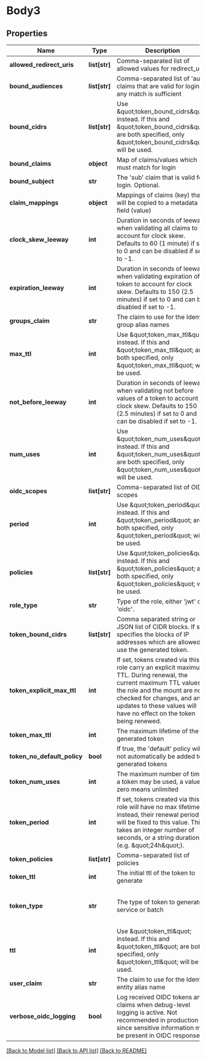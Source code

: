 # Body3

## Properties
Name | Type | Description | Notes
------------ | ------------- | ------------- | -------------
**allowed_redirect_uris** | **list[str]** | Comma-separated list of allowed values for redirect_uri | [optional] 
**bound_audiences** | **list[str]** | Comma-separated list of &#x27;aud&#x27; claims that are valid for login; any match is sufficient | [optional] 
**bound_cidrs** | **list[str]** | Use \&quot;token_bound_cidrs\&quot; instead. If this and \&quot;token_bound_cidrs\&quot; are both specified, only \&quot;token_bound_cidrs\&quot; will be used. | [optional] 
**bound_claims** | **object** | Map of claims/values which must match for login | [optional] 
**bound_subject** | **str** | The &#x27;sub&#x27; claim that is valid for login. Optional. | [optional] 
**claim_mappings** | **object** | Mappings of claims (key) that will be copied to a metadata field (value) | [optional] 
**clock_skew_leeway** | **int** | Duration in seconds of leeway when validating all claims to account for clock skew. Defaults to 60 (1 minute) if set to 0 and can be disabled if set to -1. | [optional] 
**expiration_leeway** | **int** | Duration in seconds of leeway when validating expiration of a token to account for clock skew. Defaults to 150 (2.5 minutes) if set to 0 and can be disabled if set to -1. | [optional] [default to 150]
**groups_claim** | **str** | The claim to use for the Identity group alias names | [optional] 
**max_ttl** | **int** | Use \&quot;token_max_ttl\&quot; instead. If this and \&quot;token_max_ttl\&quot; are both specified, only \&quot;token_max_ttl\&quot; will be used. | [optional] 
**not_before_leeway** | **int** | Duration in seconds of leeway when validating not before values of a token to account for clock skew. Defaults to 150 (2.5 minutes) if set to 0 and can be disabled if set to -1. | [optional] [default to 150]
**num_uses** | **int** | Use \&quot;token_num_uses\&quot; instead. If this and \&quot;token_num_uses\&quot; are both specified, only \&quot;token_num_uses\&quot; will be used. | [optional] 
**oidc_scopes** | **list[str]** | Comma-separated list of OIDC scopes | [optional] 
**period** | **int** | Use \&quot;token_period\&quot; instead. If this and \&quot;token_period\&quot; are both specified, only \&quot;token_period\&quot; will be used. | [optional] 
**policies** | **list[str]** | Use \&quot;token_policies\&quot; instead. If this and \&quot;token_policies\&quot; are both specified, only \&quot;token_policies\&quot; will be used. | [optional] 
**role_type** | **str** | Type of the role, either &#x27;jwt&#x27; or &#x27;oidc&#x27;. | [optional] 
**token_bound_cidrs** | **list[str]** | Comma separated string or JSON list of CIDR blocks. If set, specifies the blocks of IP addresses which are allowed to use the generated token. | [optional] 
**token_explicit_max_ttl** | **int** | If set, tokens created via this role carry an explicit maximum TTL. During renewal, the current maximum TTL values of the role and the mount are not checked for changes, and any updates to these values will have no effect on the token being renewed. | [optional] 
**token_max_ttl** | **int** | The maximum lifetime of the generated token | [optional] 
**token_no_default_policy** | **bool** | If true, the &#x27;default&#x27; policy will not automatically be added to generated tokens | [optional] 
**token_num_uses** | **int** | The maximum number of times a token may be used, a value of zero means unlimited | [optional] 
**token_period** | **int** | If set, tokens created via this role will have no max lifetime; instead, their renewal period will be fixed to this value. This takes an integer number of seconds, or a string duration (e.g. \&quot;24h\&quot;). | [optional] 
**token_policies** | **list[str]** | Comma-separated list of policies | [optional] 
**token_ttl** | **int** | The initial ttl of the token to generate | [optional] 
**token_type** | **str** | The type of token to generate, service or batch | [optional] [default to 'default-service']
**ttl** | **int** | Use \&quot;token_ttl\&quot; instead. If this and \&quot;token_ttl\&quot; are both specified, only \&quot;token_ttl\&quot; will be used. | [optional] 
**user_claim** | **str** | The claim to use for the Identity entity alias name | [optional] 
**verbose_oidc_logging** | **bool** | Log received OIDC tokens and claims when debug-level logging is active. Not recommended in production since sensitive information may be present in OIDC responses. | [optional] 

[[Back to Model list]](../README.md#documentation-for-models) [[Back to API list]](../README.md#documentation-for-api-endpoints) [[Back to README]](../README.md)

